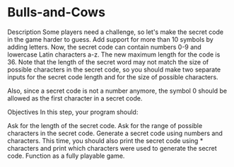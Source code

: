 # Bulls-and-Cows

Description
Some players need a challenge, so let's make the secret code in the game harder to guess. Add support for more than 10 symbols by adding letters. Now, the secret code can contain numbers 0-9 and lowercase Latin characters a-z. The new maximum length for the code is 36. Note that the length of the secret word may not match the size of possible characters in the secret code, so you should make two separate inputs for the secret code length and for the size of possible characters.

Also, since a secret code is not a number anymore, the symbol 0 should be allowed as the first character in a secret code.

Objectives
In this step, your program should:

Ask for the length of the secret code.
Ask for the range of possible characters in the secret code.
Generate a secret code using numbers and characters. This time, you should also print the secret code using * characters and print which characters were used to generate the secret code.
Function as a fully playable game.
